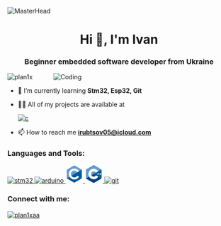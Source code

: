 ![MasterHead](https://www.pentalog.com/wp-content/uploads/2019/08/Embedded-Software-Development.jpg)
<h1 align="center">Hi 👋, I'm Ivan</h1>
<h3 align="center">Beginner embedded software developer from Ukraine</h3>
<img align="right" alt="Coding" width="400" src="https://camo.githubusercontent.com/7de37139d0b4c1ce40865e799b446c0e963a3dd8fb68d239707237c40604fa3d/68747470733a2f2f63646e2e6472696262626c652e636f6d2f75736572732f3733303730332f73637265656e73686f74732f363538313234332f6176656e746f2e676966">


<p align="left"> <img src="https://komarev.com/ghpvc/?username=plan1x&label=Profile%20views&color=0e75b6&style=flat" alt="plan1x" /> </p>

- 🌱 I’m currently learning **Stm32, Esp32, Git**

- 👨‍💻 All of my projects are available at <p align="left">  <a href="https://github.com/Plan1x?tab=repositories" target="_blank" rel="noreferrer"> <img src="https://cdn-icons-png.flaticon.com/512/5956/5956592.png" alt="c" width="40" height="40"/> </a></p>

- 📫 How to reach me **irubtsov05@icloud.com**





<h3 align="left">Languages and Tools:</h3>
<p align="left"> <a href="https://www.st.com/en/microcontrollers-microprocessors/stm32-32-bit-arm-cortex-mcus.html" target="_blank" rel="noreferrer"> <img src="https://encrypted-tbn0.gstatic.com/images?q=tbn:ANd9GcQBTwTAxy4hcRVKfsoZhPsFzz4_PIThuPt5LihhAR4ycHGXqmpOVMGacqqkgWwOjhv0cN8&usqp=CAU" alt="stm32" width="40" height="40"/>  <a href="https://www.arduino.cc/" target="_blank" rel="noreferrer"> <img src="https://cdn.worldvectorlogo.com/logos/arduino-1.svg" alt="arduino" width="40" height="40"/> </a> <a href="https://www.cprogramming.com/" target="_blank" rel="noreferrer"> <img src="https://raw.githubusercontent.com/devicons/devicon/master/icons/c/c-original.svg" alt="c" width="40" height="40"/> </a> <a href="https://www.w3schools.com/cpp/" target="_blank" rel="noreferrer"> <img src="https://raw.githubusercontent.com/devicons/devicon/master/icons/cplusplus/cplusplus-original.svg" alt="cplusplus" width="40" height="40"/> </a> <a href="https://git-scm.com/" target="_blank" rel="noreferrer"> <img src="https://www.vectorlogo.zone/logos/git-scm/git-scm-icon.svg" alt="git" width="40" height="40"/> </a> </p>

<h3 align="left">Connect with me:</h3>
<p align="left">


<a href="(https://t.me/plan1xaa)" target="blank"><img align="center" src="https://cdn.pixabay.com/photo/2021/12/27/10/50/telegram-icon-6896828_960_720.png" alt="plan1xaa" height="40" width="40" /></a>
  
</p>

